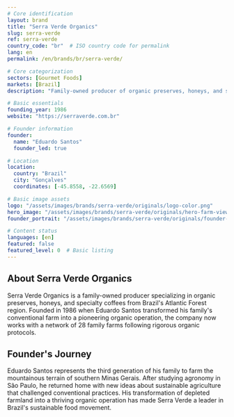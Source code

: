 ```yaml
---
# Core identification
layout: brand
title: "Serra Verde Organics"
slug: serra-verde
ref: serra-verde
country_code: "br"  # ISO country code for permalink
lang: en
permalink: /en/brands/br/serra-verde/

# Core categorization
sectors: [Gourmet Foods]
markets: [Brazil]
description: "Family-owned producer of organic preserves, honeys, and specialty coffees from Brazil's Atlantic Forest region."

# Basic essentials
founding_year: 1986
website: "https://serraverde.com.br"

# Founder information
founder:
  name: "Eduardo Santos"
  founder_led: true

# Location
location:
  country: "Brazil"
  city: "Gonçalves" 
  coordinates: [-45.8558, -22.6569]

# Basic image assets
logo: "/assets/images/brands/serra-verde/originals/logo-color.png"
hero_image: "/assets/images/brands/serra-verde/originals/hero-farm-view.jpg"
founder_portrait: "/assets/images/brands/serra-verde/originals/founder-portrait.jpg"

# Content status
languages: [en]
featured: false
featured_level: 0  # Basic listing
---
```


## About Serra Verde Organics

Serra Verde Organics is a family-owned producer specializing in organic preserves, honeys, and specialty coffees from Brazil's Atlantic Forest region. Founded in 1986 when Eduardo Santos transformed his family's conventional farm into a pioneering organic operation, the company now works with a network of 28 family farms following rigorous organic protocols.

## Founder's Journey

Eduardo Santos represents the third generation of his family to farm the mountainous terrain of southern Minas Gerais. After studying agronomy in São Paulo, he returned home with new ideas about sustainable agriculture that challenged conventional practices. His transformation of depleted farmland into a thriving organic operation has made Serra Verde a leader in Brazil's sustainable food movement.